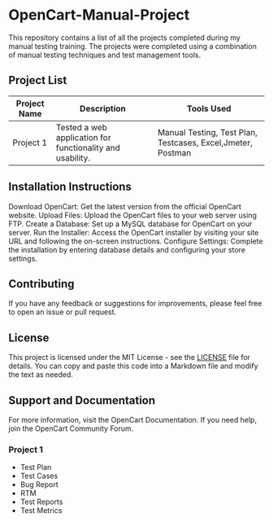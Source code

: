 # OpenCart-Manual-Project

This repository contains a list of all the projects completed during my manual testing training. The projects were completed using a combination of manual testing techniques and test management tools.


## Project List

| Project Name | Description | Tools Used |
|--------------|-------------|------------|
| Project 1    | Tested a web application for functionality and usability. | Manual Testing, Test Plan, Testcases, Excel,Jmeter, Postman |


## Installation Instructions
Download OpenCart: Get the latest version from the official OpenCart website.
Upload Files: Upload the OpenCart files to your web server using FTP.
Create a Database: Set up a MySQL database for OpenCart on your server.
Run the Installer: Access the OpenCart installer by visiting your site URL and following the on-screen instructions.
Configure Settings: Complete the installation by entering database details and configuring your store settings.

## Contributing

If you have any feedback or suggestions for improvements, please feel free to open an issue or pull request.

## License

This project is licensed under the MIT License - see the [LICENSE](LICENSE) file for details.
You can copy and paste this code into a Markdown file and modify the text as needed.

## Support and Documentation
For more information, visit the OpenCart Documentation. If you need help, join the OpenCart Community Forum.

### Project 1
- Test Plan
- Test Cases
- Bug Report
- RTM
- Test Reports
- Test Metrics
